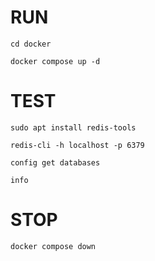 # RUN
```shell
cd docker
```
```shell
docker compose up -d
```

# TEST
```shell
sudo apt install redis-tools
```
```shell
redis-cli -h localhost -p 6379
```
```shell
config get databases
```
```shell
info
```


# STOP
```shell
docker compose down
```